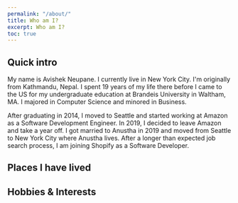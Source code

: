 ```yaml
---
permalink: "/about/"
title: Who am I?
excerpt: Who am I?
toc: true
---
```


## Quick intro

My name is Avishek Neupane. I currently live in New York City. I'm originally from Kathmandu, Nepal. I spent 19 years of my life there before I came to the US for my undergraduate education at Brandeis University in Waltham, MA. I majored in Computer Science and minored in Business.

After graduating in 2014, I moved to Seattle and started working at Amazon as a Software Development Engineer. In 2019, I decided to leave Amazon and take a year off. I got married to Anustha in 2019 and moved from Seattle to New York City where Anustha lives. After a longer than expected job search process, I am joining Shopify as a Software Developer.

## Places I have lived

## Hobbies & Interests
